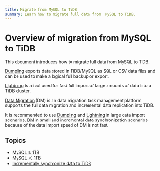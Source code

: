```yaml
---
title: Migrate from MySQL to TiDB
summary: Learn how to migrate full data from  MySQL to TiDB.
---
```


# Overview of migration from MySQL to TiDB

This document introduces how to migrate full data from  MySQL to TiDB.

[Dumpling](https://github.com/pingcap/dumpling) exports data stored in TiDB/MySQL as SQL or CSV data files and can be used to make a logical full backup or export.

[Lightning](/tidb-lightning/tidb-lightning-overview.md) is a tool used for fast full import of large amounts of data into a TiDB cluster. 

[Data Migration](https://github.com/pingcap/dm) (DM) is an data migration task management platform, supports the full data migration and incremental data replication into TiDB. 

It is recommended to use [Dumpling](https://github.com/pingcap/dumpling) and [Lightning](/tidb-lightning/tidb-lightning-overview.md) in large data import scenarios, [DM](https://github.com/pingcap/dm) in small and incremental data synchronization scenarios because of the data import speed of DM is not fast.

## Topics

- [MySQL ≥ 1TB](/data-migration/mysql/huge-data.md)
- [MySQL ＜ 1TB](/data-migration/mysql/small-data.md)
- [Incrementally synchronize data to TiDB](/data-migration/mysql/increment-mysql.md)
